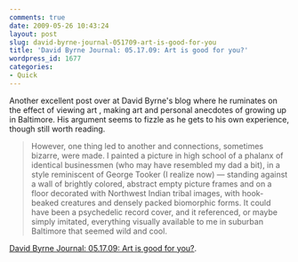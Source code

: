 ```yaml
---
comments: true
date: 2009-05-26 10:43:24
layout: post
slug: david-byrne-journal-051709-art-is-good-for-you
title: 'David Byrne Journal: 05.17.09: Art is good for you?'
wordpress_id: 1677
categories:
- Quick
---
```


Another excellent post over at David Byrne's blog where he ruminates on the effect of viewing art , making art and personal anecdotes of growing up in Baltimore. His argument seems to fizzle as he gets to his own experience, though still worth reading.

> However, one thing led to another and connections, sometimes bizarre, were made. I painted a picture in high school of a phalanx of identical businessmen (who may have resembled my dad a bit), in a style reminiscent of George Tooker (I realize now) — standing against a wall of brightly colored, abstract empty picture frames and on a floor decorated with Northwest Indian tribal images, with hook-beaked creatures and densely packed biomorphic forms. It could have been a psychedelic record cover, and it referenced, or maybe simply imitated, everything visually available to me in suburban Baltimore that seemed wild and cool.

[David Byrne Journal: 05.17.09: Art is good for you?](http://journal.davidbyrne.com/2009/05/051709-art-is-good-for-you.html).
